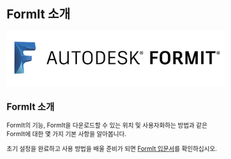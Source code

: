 # FormIt 소개

![](<../.gitbook/assets/b5030b43-df24-4259-ad6a-94bcad61bc78 (1).png>)

## FormIt 소개

FormIt의 기능, FormIt을 다운로드할 수 있는 위치 및 사용자화하는 방법과 같은 FormIt에 대한 몇 가지 기본 사항을 알아봅니다.

초기 설정을 완료하고 사용 방법을 배울 준비가 되면 [FormIt 입문서](../formit-primer/)를 확인하십시오.
